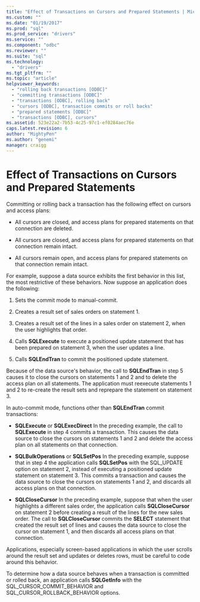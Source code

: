 ```yaml
---
title: "Effect of Transactions on Cursors and Prepared Statements | Microsoft Docs"
ms.custom: ""
ms.date: "01/19/2017"
ms.prod: "sql"
ms.prod_service: "drivers"
ms.service: ""
ms.component: "odbc"
ms.reviewer: ""
ms.suite: "sql"
ms.technology: 
  - "drivers"
ms.tgt_pltfrm: ""
ms.topic: "article"
helpviewer_keywords: 
  - "rolling back transactions [ODBC]"
  - "committing transactions [ODBC]"
  - "transactions [ODBC], rolling back"
  - "cursors [ODBC], transaction commits or roll backs"
  - "prepared statements [ODBC]"
  - "transactions [ODBC], cursors"
ms.assetid: 523e22a2-7b53-4c25-97c1-ef0284aec76e
caps.latest.revision: 6
author: "MightyPen"
ms.author: "genemi"
manager: craigg
---
```

# Effect of Transactions on Cursors and Prepared Statements
Committing or rolling back a transaction has the following effect on cursors and access plans:  
  
-   All cursors are closed, and access plans for prepared statements on that connection are deleted.  
  
-   All cursors are closed, and access plans for prepared statements on that connection remain intact.  
  
-   All cursors remain open, and access plans for prepared statements on that connection remain intact.  
  
 For example, suppose a data source exhibits the first behavior in this list, the most restrictive of these behaviors. Now suppose an application does the following:  
  
1.  Sets the commit mode to manual-commit.  
  
2.  Creates a result set of sales orders on statement 1.  
  
3.  Creates a result set of the lines in a sales order on statement 2, when the user highlights that order.  
  
4.  Calls **SQLExecute** to execute a positioned update statement that has been prepared on statement 3, when the user updates a line.  
  
5.  Calls **SQLEndTran** to commit the positioned update statement.  
  
 Because of the data source's behavior, the call to **SQLEndTran** in step 5 causes it to close the cursors on statements 1 and 2 and to delete the access plan on all statements. The application must reexecute statements 1 and 2 to re-create the result sets and reprepare the statement on statement 3.  
  
 In auto-commit mode, functions other than **SQLEndTran** commit transactions:  
  
-   **SQLExecute** or **SQLExecDirect** In the preceding example, the call to **SQLExecute** in step 4 commits a transaction. This causes the data source to close the cursors on statements 1 and 2 and delete the access plan on all statements on that connection.  
  
-   **SQLBulkOperations** or **SQLSetPos** In the preceding example, suppose that in step 4 the application calls **SQLSetPos** with the SQL_UPDATE option on statement 2, instead of executing a positioned update statement on statement 3. This commits a transaction and causes the data source to close the cursors on statements 1 and 2, and discards all access plans on that connection.  
  
-   **SQLCloseCursor** In the preceding example, suppose that when the user highlights a different sales order, the application calls **SQLCloseCursor** on statement 2 before creating a result of the lines for the new sales order. The call to **SQLCloseCursor** commits the **SELECT** statement that created the result set of lines and causes the data source to close the cursor on statement 1, and then discards all access plans on that connection.  
  
 Applications, especially screen-based applications in which the user scrolls around the result set and updates or deletes rows, must be careful to code around this behavior.  
  
 To determine how a data source behaves when a transaction is committed or rolled back, an application calls **SQLGetInfo** with the SQL_CURSOR_COMMIT_BEHAVIOR and SQL_CURSOR_ROLLBACK_BEHAVIOR options.
